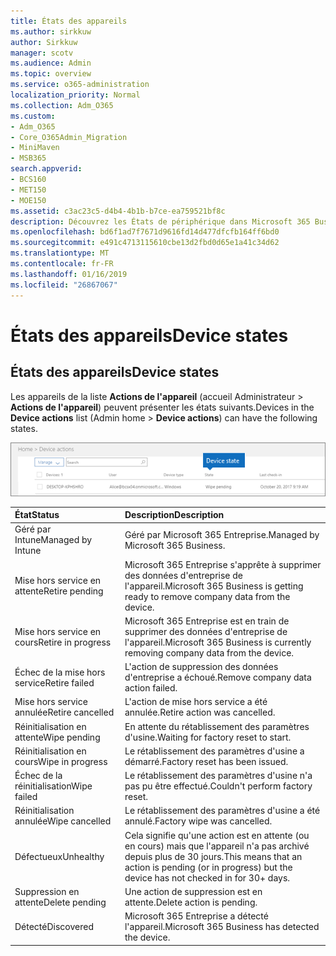 ```yaml
---
title: États des appareils
ms.author: sirkkuw
author: Sirkkuw
manager: scotv
ms.audience: Admin
ms.topic: overview
ms.service: o365-administration
localization_priority: Normal
ms.collection: Adm_O365
ms.custom:
- Adm_O365
- Core_O365Admin_Migration
- MiniMaven
- MSB365
search.appverid:
- BCS160
- MET150
- MOE150
ms.assetid: c3ac23c5-d4b4-4b1b-b7ce-ea759521bf8c
description: Découvrez les États de périphérique dans Microsoft 365 Business.
ms.openlocfilehash: bd6f1ad7f7671d9616fd14d477dfcfb164ff6bd0
ms.sourcegitcommit: e491c4713115610cbe13d2fbd0d65e1a41c34d62
ms.translationtype: MT
ms.contentlocale: fr-FR
ms.lasthandoff: 01/16/2019
ms.locfileid: "26867067"
---
```

# <a name="device-states"></a><span data-ttu-id="000d0-103">États des appareils</span><span class="sxs-lookup"><span data-stu-id="000d0-103">Device states</span></span>

## <a name="device-states"></a><span data-ttu-id="000d0-104">États des appareils</span><span class="sxs-lookup"><span data-stu-id="000d0-104">Device states</span></span>

<span data-ttu-id="000d0-105">Les appareils de la liste **Actions de l'appareil** (accueil Administrateur \> **Actions de l'appareil**) peuvent présenter les états suivants.</span><span class="sxs-lookup"><span data-stu-id="000d0-105">Devices in the **Device actions** list (Admin home \> **Device actions**) can have the following states.</span></span>
  
![In the Device actions list, you can see the Devices states.](media/a621c47e-45d9-4e1a-beb9-c03254d40c1d.png)
  
|<span data-ttu-id="000d0-107">**État**</span><span class="sxs-lookup"><span data-stu-id="000d0-107">**Status**</span></span>|<span data-ttu-id="000d0-108">**Description**</span><span class="sxs-lookup"><span data-stu-id="000d0-108">**Description**</span></span>|
|:-----|:-----|
|<span data-ttu-id="000d0-109">Géré par Intune</span><span class="sxs-lookup"><span data-stu-id="000d0-109">Managed by Intune</span></span>  <br/> |<span data-ttu-id="000d0-110">Géré par Microsoft 365 Entreprise.</span><span class="sxs-lookup"><span data-stu-id="000d0-110">Managed by Microsoft 365 Business.</span></span>  <br/> |
|<span data-ttu-id="000d0-111">Mise hors service en attente</span><span class="sxs-lookup"><span data-stu-id="000d0-111">Retire pending</span></span>  <br/> |<span data-ttu-id="000d0-112">Microsoft 365 Entreprise s'apprête à supprimer des données d'entreprise de l'appareil.</span><span class="sxs-lookup"><span data-stu-id="000d0-112">Microsoft 365 Business is getting ready to remove company data from the device.</span></span>  <br/> |
|<span data-ttu-id="000d0-113">Mise hors service en cours</span><span class="sxs-lookup"><span data-stu-id="000d0-113">Retire in progress</span></span>  <br/> |<span data-ttu-id="000d0-114">Microsoft 365 Entreprise est en train de supprimer des données d'entreprise de l'appareil.</span><span class="sxs-lookup"><span data-stu-id="000d0-114">Microsoft 365 Business is currently removing company data from the device.</span></span>  <br/> |
|<span data-ttu-id="000d0-115">Échec de la mise hors service</span><span class="sxs-lookup"><span data-stu-id="000d0-115">Retire failed</span></span>  <br/> | <span data-ttu-id="000d0-116">L'action de suppression des données d'entreprise a échoué.</span><span class="sxs-lookup"><span data-stu-id="000d0-116">Remove company data action failed.</span></span>  <br/> |
|<span data-ttu-id="000d0-117">Mise hors service annulée</span><span class="sxs-lookup"><span data-stu-id="000d0-117">Retire cancelled</span></span>  <br/> |<span data-ttu-id="000d0-118">L'action de mise hors service a été annulée.</span><span class="sxs-lookup"><span data-stu-id="000d0-118">Retire action was cancelled.</span></span>  <br/> |
|<span data-ttu-id="000d0-119">Réinitialisation en attente</span><span class="sxs-lookup"><span data-stu-id="000d0-119">Wipe pending</span></span>  <br/> |<span data-ttu-id="000d0-120">En attente du rétablissement des paramètres d'usine.</span><span class="sxs-lookup"><span data-stu-id="000d0-120">Waiting for factory reset to start.</span></span>  <br/> |
|<span data-ttu-id="000d0-121">Réinitialisation en cours</span><span class="sxs-lookup"><span data-stu-id="000d0-121">Wipe in progress</span></span>  <br/> |<span data-ttu-id="000d0-122">Le rétablissement des paramètres d'usine a démarré.</span><span class="sxs-lookup"><span data-stu-id="000d0-122">Factory reset has been issued.</span></span>  <br/> |
|<span data-ttu-id="000d0-123">Échec de la réinitialisation</span><span class="sxs-lookup"><span data-stu-id="000d0-123">Wipe failed</span></span>  <br/> |<span data-ttu-id="000d0-124">Le rétablissement des paramètres d'usine n'a pas pu être effectué.</span><span class="sxs-lookup"><span data-stu-id="000d0-124">Couldn't perform factory reset.</span></span>  <br/> |
|<span data-ttu-id="000d0-125">Réinitialisation annulée</span><span class="sxs-lookup"><span data-stu-id="000d0-125">Wipe cancelled</span></span>  <br/> |<span data-ttu-id="000d0-126">Le rétablissement des paramètres d'usine a été annulé.</span><span class="sxs-lookup"><span data-stu-id="000d0-126">Factory wipe was cancelled.</span></span>  <br/> |
|<span data-ttu-id="000d0-127">Défectueux</span><span class="sxs-lookup"><span data-stu-id="000d0-127">Unhealthy</span></span>  <br/> |<span data-ttu-id="000d0-128">Cela signifie qu'une action est en attente (ou en cours) mais que l'appareil n'a pas archivé depuis plus de 30 jours.</span><span class="sxs-lookup"><span data-stu-id="000d0-128">This means that an action is pending (or in progress) but the device has not checked in for 30+ days.</span></span>  <br/> |
|<span data-ttu-id="000d0-129">Suppression en attente</span><span class="sxs-lookup"><span data-stu-id="000d0-129">Delete pending</span></span>  <br/> |<span data-ttu-id="000d0-130">Une action de suppression est en attente.</span><span class="sxs-lookup"><span data-stu-id="000d0-130">Delete action is pending.</span></span>  <br/> |
|<span data-ttu-id="000d0-131">Détecté</span><span class="sxs-lookup"><span data-stu-id="000d0-131">Discovered</span></span>  <br/> |<span data-ttu-id="000d0-132">Microsoft 365 Entreprise a détecté l'appareil.</span><span class="sxs-lookup"><span data-stu-id="000d0-132">Microsoft 365 Business has detected the device.</span></span>  <br/> |
   
